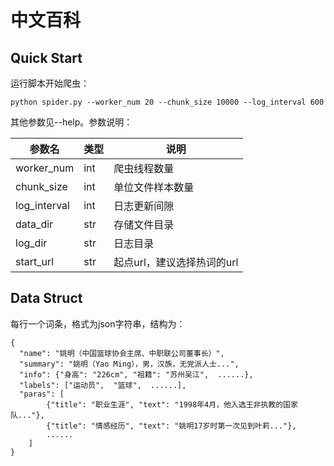 # 中文百科
 
## Quick Start

运行脚本开始爬虫：

```shell
python spider.py --worker_num 20 --chunk_size 10000 --log_interval 600 
```

其他参数见--help。参数说明：

| 参数名       | 类型 | 说明                       |
| ------------ | ---- | -------------------------- |
| worker_num   | int  | 爬虫线程数量               |
| chunk_size   | int  | 单位文件样本数量           |
| log_interval | int  | 日志更新间隙               |
| data_dir     | str  | 存储文件目录               |
| log_dir      | str  | 日志目录                   |
| start_url    | str  | 起点url，建议选择热词的url |



## Data Struct

每行一个词条，格式为json字符串，结构为： 

```
{
  "name": "姚明（中国篮球协会主席、中职联公司董事长）",
  "summary": "姚明（Yao Ming），男，汉族，无党派人士...",
  "info": {"身高": "226cm", "祖籍": "苏州吴江",  ......},
  "labels": ["运动员",  "篮球",  ......],
  "paras": [
  		{"title": "职业生涯", "text": "1998年4月，他入选王非执教的国家队..."},
  		{"title": "情感经历", "text": "姚明17岁时第一次见到叶莉..."},
  		......
  	]
} 
```

